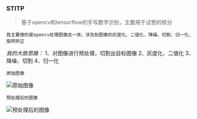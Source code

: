 ### STITP

> 基于opencv和tensorflow的手写数字识别，主要用于试卷的核分

`我主要做的是opencv处理图像这一块，涉及到图像的灰度化、二值化、降噪、切割、归一化、旋转矫正`

*我的大致思路：*
1、对图像进行预处理，切割出目标图像
2、灰度化、二值化
3、降噪、切割
4、归一化

`原始图像`

![原始图像](https://github.com/YLDarren/stitp/blob/master/%E6%B5%8B%E8%AF%95%E6%A0%B7%E6%9C%AC/%E6%A0%B7%E6%9C%AC/p5.jpg)

`预处理后的图像`

![预处理后的图像](https://github.com/YLDarren/stitp/blob/master/%E6%B5%8B%E8%AF%95%E6%A0%B7%E6%9C%AC/%E6%A0%B7%E6%9C%AC/1.png)

